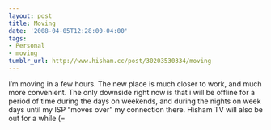 ```yaml
---
layout: post
title: Moving
date: '2008-04-05T12:28:00-04:00'
tags:
- Personal
- moving
tumblr_url: http://www.hisham.cc/post/30203530334/moving
---
```

I’m moving in a few hours. The new place is much closer to work, and much more convenient. The only downside right now is that i will be offline for a period of time during the days on weekends, and during the nights on week days until my ISP “moves over” my connection there. Hisham TV will also be out for a while (=
